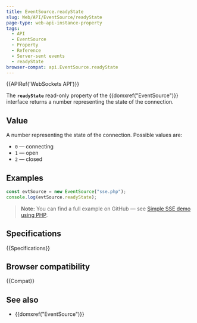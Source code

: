 ```yaml
---
title: EventSource.readyState
slug: Web/API/EventSource/readyState
page-type: web-api-instance-property
tags:
  - API
  - EventSource
  - Property
  - Reference
  - Server-sent events
  - readyState
browser-compat: api.EventSource.readyState
---
```


{{APIRef('WebSockets API')}}

The **`readyState`** read-only property of the
{{domxref("EventSource")}} interface returns a number representing the state of the
connection.

## Value

A number representing the state of the connection. Possible values are:

- `0` — connecting
- `1` — open
- `2` — closed

## Examples

```js
const evtSource = new EventSource("sse.php");
console.log(evtSource.readyState);
```

> **Note:** You can find a full example on GitHub — see [Simple SSE demo using PHP](https://github.com/mdn/dom-examples/tree/main/server-sent-events).

## Specifications

{{Specifications}}

## Browser compatibility

{{Compat}}

## See also

- {{domxref("EventSource")}}
